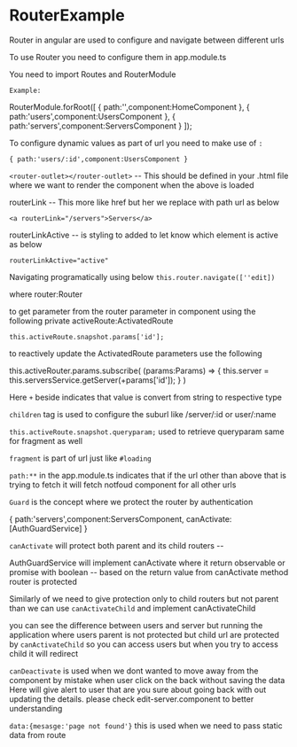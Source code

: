 # RouterExample

Router in angular are used to configure and navigate between different urls

To use Router you need to configure them in app.module.ts 

You need to import Routes and RouterModule

`Example:`

RouterModule.forRoot([
  { path:'',component:HomeComponent },
  { path:'users',component:UsersComponent },
  { path:'servers',component:ServersComponent }
]);

To configure dynamic values as part of url you need to make use of `:`

`{ path:'users/:id',component:UsersComponent }`

`<router-outlet></router-outlet>` -- This should be defined in your .html file where we want to render the component when the above is loaded

routerLink -- This more like href but her we replace with path url as below

`<a routerLink="/servers">Servers</a>`

routerLinkActive -- is styling to added to let know which element is active as below

`routerLinkActive="active"` 

Navigating programatically using below 
`this.router.navigate([''edit])`

where router:Router

to get parameter from the router parameter in component using the following
private activeRoute:ActivatedRoute

`this.activeRoute.snapshot.params['id'];`

to reactively update the ActivatedRoute parameters use the following 

this.activeRouter.params.subscribe(
      (params:Params) => {
        this.server = this.serversService.getServer(+params['id']);
      }
    )

  Here `+` beside indicates that value is convert from string to respective type

  `children` tag is used to configure the suburl like /server/:id or user/:name

  `this.activeRoute.snapshot.queryparam;` used to retrieve queryparam same for fragment as well

  `fragment` is part of url just like `#loading`

`path:**` in the app.module.ts indicates that if the url other than above that is trying to fetch it will fetch notfoud component for all other urls 

`Guard` is the concept where we protect the router by authentication

{ path:'servers',component:ServersComponent, canActivate:[AuthGuardService] }

`canActivate` will protect both parent and its child routers -- 

AuthGuardService will implement canActivate where it return observable or promise 
with boolean -- based on the return value from canActivate method router is protected

Similarly of we need to give protection only to child routers but not parent than
we can use `canActivateChild` and implement canActivateChild 

you can see the difference between users and server but running the application where users parent is not protected but child url are protected by `canActivateChild` so you can access users but when you try to access child it will redirect

`canDeactivate` is used when we dont wanted to move away from the component by mistake when user click on the back without saving the data
Here will give alert to user that are you sure about going back with out updating the details.
please check edit-server.component to better understanding

`data:{mesasge:'page not found'}` this is used when we need to pass static data from route

